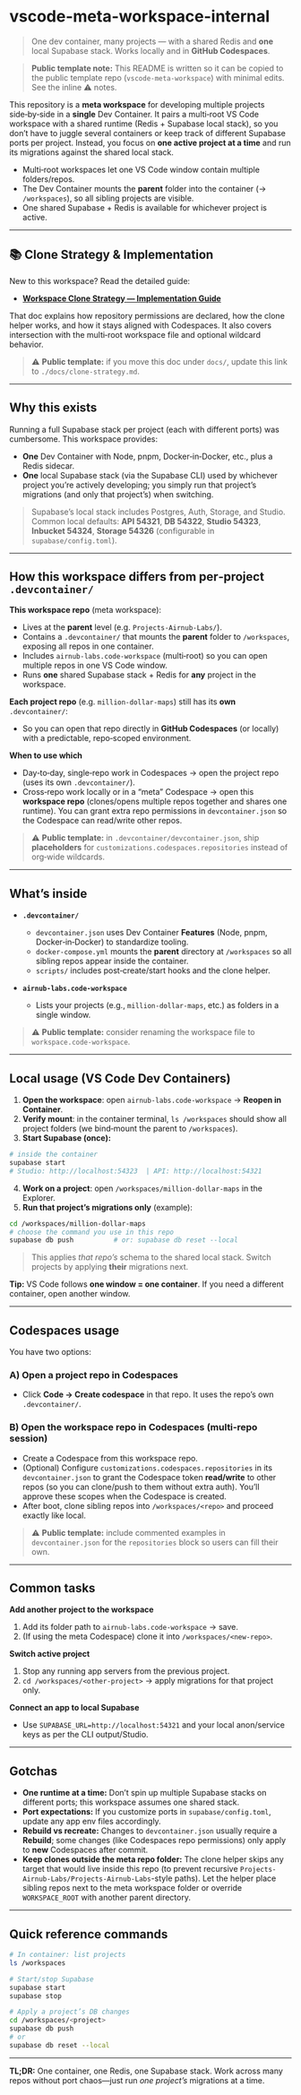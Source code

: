 # vscode-meta-workspace-internal

> One dev container, many projects — with a shared Redis and **one** local Supabase stack. Works locally and in **GitHub Codespaces**.

> **Public template note:** This README is written so it can be copied to the public template repo (`vscode-meta-workspace`) with minimal edits. See the inline ⚠️ notes.

This repository is a **meta workspace** for developing multiple projects side‑by‑side in a **single** Dev Container. It pairs a multi‑root VS Code workspace with a shared runtime (Redis + Supabase local stack), so you don’t have to juggle several containers or keep track of different Supabase ports per project. Instead, you focus on **one active project at a time** and run its migrations against the shared local stack.

* Multi‑root workspaces let one VS Code window contain multiple folders/repos.
* The Dev Container mounts the **parent** folder into the container (→ `/workspaces`), so all sibling projects are visible.
* One shared Supabase + Redis is available for whichever project is active.

---

## 📚 Clone Strategy & Implementation

New to this workspace? Read the detailed guide:

* **[Workspace Clone Strategy — Implementation Guide](./docs/clone-strategy.md)**

That doc explains how repository permissions are declared, how the clone helper works, and how it stays aligned with Codespaces. It also covers intersection with the multi‑root workspace file and optional wildcard behavior.

> ⚠️ **Public template:** if you move this doc under `docs/`, update this link to `./docs/clone-strategy.md`.

---

## Why this exists

Running a full Supabase stack per project (each with different ports) was cumbersome. This workspace provides:

* **One** Dev Container with Node, pnpm, Docker‑in‑Docker, etc., plus a Redis sidecar.
* **One** local Supabase stack (via the Supabase CLI) used by whichever project you’re actively developing; you simply run that project’s migrations (and only that project’s) when switching.

> Supabase’s local stack includes Postgres, Auth, Storage, and Studio. Common local defaults: **API 54321**, **DB 54322**, **Studio 54323**, **Inbucket 54324**, **Storage 54326** (configurable in `supabase/config.toml`).

---

## How this workspace differs from per‑project `.devcontainer/`

**This workspace repo** (meta workspace):

* Lives at the **parent** level (e.g. `Projects-Airnub-Labs/`).
* Contains a `.devcontainer/` that mounts the **parent** folder to `/workspaces`, exposing all repos in one container.
* Includes `airnub-labs.code-workspace` (multi‑root) so you can open multiple repos in one VS Code window.
* Runs **one** shared Supabase stack + Redis for **any** project in the workspace.

**Each project repo** (e.g. `million-dollar-maps`) still has its **own** `.devcontainer/`:

* So you can open that repo directly in **GitHub Codespaces** (or locally) with a predictable, repo‑scoped environment.

**When to use which**

* Day‑to‑day, single‑repo work in Codespaces → open the project repo (uses its own `.devcontainer/`).
* Cross‑repo work locally or in a “meta” Codespace → open this **workspace repo** (clones/opens multiple repos together and shares one runtime). You can grant extra repo permissions in `devcontainer.json` so the Codespace can read/write other repos.

> ⚠️ **Public template:** in `.devcontainer/devcontainer.json`, ship **placeholders** for `customizations.codespaces.repositories` instead of org‑wide wildcards.

---

## What’s inside

* **`.devcontainer/`**

  * `devcontainer.json` uses Dev Container **Features** (Node, pnpm, Docker‑in‑Docker) to standardize tooling.
  * `docker-compose.yml` mounts the **parent** directory at `/workspaces` so all sibling repos appear inside the container.
  * `scripts/` includes post‑create/start hooks and the clone helper.
* **`airnub-labs.code-workspace`**

  * Lists your projects (e.g., `million-dollar-maps`, etc.) as folders in a single window.

> ⚠️ **Public template:** consider renaming the workspace file to `workspace.code-workspace`.

---

## Local usage (VS Code Dev Containers)

1. **Open the workspace**: open `airnub-labs.code-workspace` → **Reopen in Container**.
2. **Verify mount**: in the container terminal, `ls /workspaces` should show all project folders (we bind‑mount the parent to `/workspaces`).
3. **Start Supabase (once):**

```bash
# inside the container
supabase start
# Studio: http://localhost:54323  | API: http://localhost:54321
```

4. **Work on a project**: open `/workspaces/million-dollar-maps` in the Explorer.
5. **Run that project’s migrations only** (example):

```bash
cd /workspaces/million-dollar-maps
# choose the command you use in this repo
supabase db push          # or: supabase db reset --local
```

> This applies *that repo’s* schema to the shared local stack. Switch projects by applying **their** migrations next.

**Tip:** VS Code follows **one window = one container**. If you need a different container, open another window.

---

## Codespaces usage

You have two options:

### A) Open a **project** repo in Codespaces

* Click **Code → Create codespace** in that repo. It uses the repo’s own `.devcontainer/`.

### B) Open the **workspace repo** in Codespaces (multi‑repo session)

* Create a Codespace from this workspace repo.
* (Optional) Configure `customizations.codespaces.repositories` in its `devcontainer.json` to grant the Codespace token **read/write** to other repos (so you can clone/push to them without extra auth). You’ll approve these scopes when the Codespace is created.
* After boot, clone sibling repos into `/workspaces/<repo>` and proceed exactly like local.

> ⚠️ **Public template:** include commented examples in `devcontainer.json` for the `repositories` block so users can fill their own.

---

## Common tasks

**Add another project to the workspace**

1. Add its folder path to `airnub-labs.code-workspace` → save.
2. (If using the meta Codespace) clone it into `/workspaces/<new-repo>`.

**Switch active project**

1. Stop any running app servers from the previous project.
2. `cd /workspaces/<other-project>` → apply migrations for that project only.

**Connect an app to local Supabase**

* Use `SUPABASE_URL=http://localhost:54321` and your local anon/service keys as per the CLI output/Studio.

---

## Gotchas

* **One runtime at a time:** Don’t spin up multiple Supabase stacks on different ports; this workspace assumes one shared stack.
* **Port expectations:** If you customize ports in `supabase/config.toml`, update any app env files accordingly.
* **Rebuild vs recreate:** Changes to `devcontainer.json` usually require a **Rebuild**; some changes (like Codespaces repo permissions) only apply to **new** Codespaces after commit.
* **Keep clones outside the meta repo folder:** The clone helper skips any target that would live inside this repo (to prevent recursive `Projects-Airnub-Labs/Projects-Airnub-Labs`-style paths). Let the helper place sibling repos next to the meta workspace folder or override `WORKSPACE_ROOT` with another parent directory.

---

## Quick reference commands

```bash
# In container: list projects
ls /workspaces

# Start/stop Supabase
supabase start
supabase stop

# Apply a project’s DB changes
cd /workspaces/<project>
supabase db push
# or
supabase db reset --local
```

---

**TL;DR:** One container, one Redis, one Supabase stack. Work across many repos without port chaos—just run *one project’s* migrations at a time.
